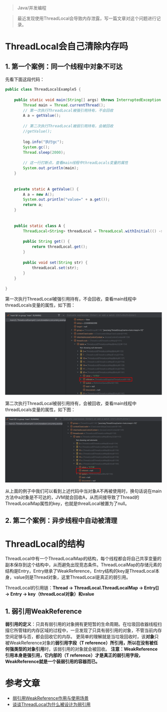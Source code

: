 > Java/并发编程

> 最近发现使用ThreadLocal会导致内存泄露，写一篇文章对这个问题进行记录。

# ThreadLocal会自己清除内存吗

## 1. 第一个案例：同一个线程中对象不可达

先看下面这段代码：

```java
public class ThreadLocalExample5 {
    
    public static void main(String[] args) throws InterruptedException {
        Thread main = Thread.currentThread();
		// 第一次执行ThreadLocal被强引用持有，不会回收
        A a = getValue();
        
        // 第二次执行ThreadLocal被弱引用持有，会被回收
        //getValue();

        log.info("执行gc");
        System.gc();
        Thread.sleep(2000);

        // 这一行打断点，查看main线程中threadLocals变量的属性
        System.out.println(main);
    }


    private static A getValue() {
        A a = new A();
        System.out.println("value=" + a.get());
        return a;
    }


    public static class A {
        ThreadLocal<String> threadLocal = ThreadLocal.withInitial(() -> "字符串");
        
        public String get() {
            return threadLocal.get();
        }

        public void set(String str) {
            threadLocal.set(str);
        }
    }

}

```

第一次执行ThreadLocal被强引用持有，不会回收，查看main线程中threadLocals变量的属性，如下图：

![](../../assert/强引用持有没有被回收.png)

第二次执行ThreadLocal被弱引用持有，会被回收，查看main线程中threadLocals变量的属性，如下图：

![](../../assert/弱引用持有被回收.png)

从上面的例子中我们可以看到上述代码中当对象A不再被使用时，换句话说在main方法中a对象是不可达的，JVM就会回收A，从而间接导致了Thread的ThreadLocalMap属性的key，也就是threalLocal被置为了null。

## 2. 第二个案例：异步线程中自动被清理



# ThreadLocal的结构

ThreadLocal中有一个ThreadLocalMap的结构，每个线程都会将自己共享变量的副本保存到这个结构中，从而避免出现竞态条件。ThreadLocalMap的存储元素的结构是Entry，Entry继承了WeakReference，Entry结构的key是ThreadLocal本身，value则是Thread对象，这里ThreadLocal是真正的弱引用。

ThreadLocal的引用链：**Thread -> ThreadLocal.ThreadLocalMap -> Entry[] -> Entry -> key（threadLocal对象）和value**

## 1. 弱引用WeakReference

**弱引用的定义**：只具有弱引用的对象拥有更短暂的生命周期。在垃圾回收器线程扫描它所管辖的内存区域的过程中，一旦发现了只具有弱引用的对象，不管当前内存空间足够与否，都会回收它的内存。
更简单的理解就是当垃圾回收时，该**对象**只被WeakReference对象的**弱引用字段（T reference）**所引用，所以**在没有被任何强类型的对象引用**时，该弱引用的对象就会被回收。
**注意：WeakReference引用本身是强引用，它内部的（T reference）才是真正的弱引用字段，WeakReference就是一个装弱引用的容器而已。**



# 参考文章

* [弱引用WeakReference作用与使用场景](https://blog.csdn.net/csdn_20150804/article/details/103748869)
* [谈谈ThreadLocal为什么被设计为弱引用](https://zhuanlan.zhihu.com/p/304240519)

